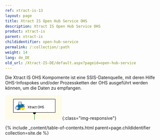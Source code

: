 ```yaml
---
ref: xtract-is-13
layout: page
title: Xtract IS Open Hub Service OHS
description: Xtract IS Open Hub Service OHS
product: xtract-is
parent: xtract-is
childidentifier: open-hub-service
permalink: /:collection/:path
weight: 14
lang: de_DE
old_url: /Xtract-IS-DE/default.aspx?pageid=open-hub-service
---
```


Die Xtract IS OHS Kompomente ist eine SSIS-Datenquelle, mit deren Hilfe OHS-Infospokes und/oder Prozessketten der OHS ausgeführt werden können, um die Daten zu empfangen.

![OHS](/img/content/OHS.png){:class="img-responsive"}

{% include _content/table-of-contents.html parent=page.childidentifier collection=site.de %}